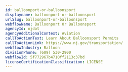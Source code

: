 ```yaml
---
id: balloonport-or-balloonsport
displayname: balloonport-or-balloonsport
urlSlug: balloonport-or-balloonsport
webflowName: Balloonport Or Balloonsport
agencyId: njdot
agencyAdditionalContext: Aviation
callToActionText: Learn About Balloonsport Permits
callToActionLink: https://www.nj.gov/transportation/
webflowIndustry: Balloon
divisionPhone: (609) 530-2900
webflowId: 5f772967b4710ff2113c37bd
licenseCertificationClassification: LICENSE
---
```

